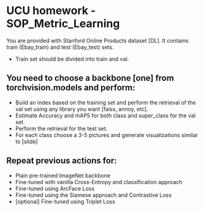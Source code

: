 # UCU homework - SOP_Metric_Learning

You are provided with Stanford Online Products dataset [DL]. It contains train (Ebay_train) and test (Ebay_test) sets.
- Train set should be divided into train and val.

## You need to choose a backbone [one] from torchvision.models and perform:​
- Build an index based on the training set and perform the retrieval of the val set using any library you want [faiss, annoy, etc].​
- Estimate Accuracy and mAP5 for both class and super_class for the val set.​
- Perform the retrieval for the test set. ​
- For each class choose a 3-5 pictures and  generate visualizations similar to [slide]   ​

## Repeat previous actions for:​
- Plain pre-trained ImageNet backbone​
- Fine-tuned with vanilla Cross-Entropy and classification approach​
- Fine-tuned using ArcFace Loss​
- Fine-tuned using the Siamese approach and Contrastive Loss​
- [optional] Fine-tuned using Triplet Loss 
